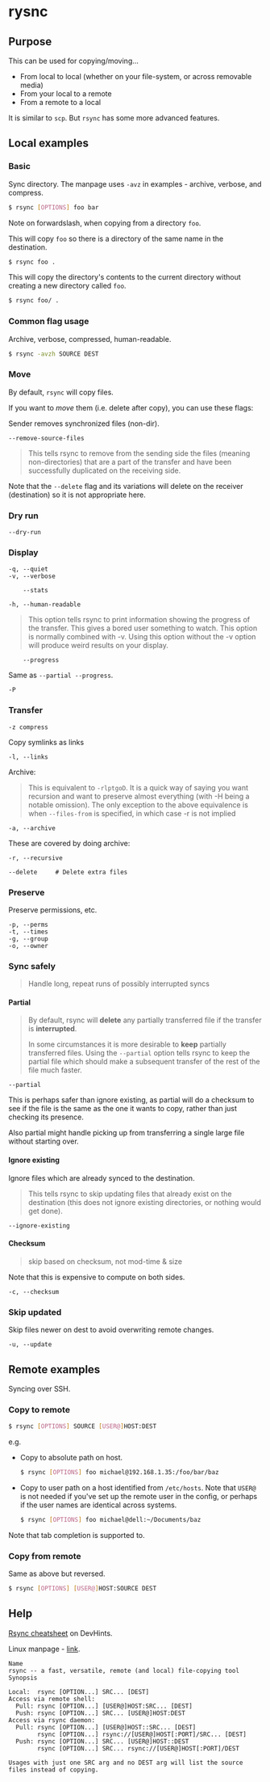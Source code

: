 # rysnc

## Purpose

This can be used for copying/moving...

- From local to local (whether on your file-system, or across removable media)
- From your local to a remote
- From a remote to a local

It is similar to `scp`. But `rsync` has some more advanced features.


## Local examples

### Basic

Sync directory. The manpage uses `-avz` in examples - archive, verbose, and compress.

```sh
$ rsync [OPTIONS] foo bar
```

Note on forwardslash, when copying from a directory `foo`.

This will copy `foo` so there is a directory of the same name in the destination.

```sh
$ rsync foo .
```

This will copy the directory's contents to the current directory without creating a new directory called `foo`.

```sh
$ rsync foo/ .
```

### Common flag usage

Archive, verbose, compressed, human-readable.

```sh
$ rsync -avzh SOURCE DEST
```


### Move

By default, `rsync` will copy files.

If you want to _move_ them (i.e. delete after copy), you can use these flags:

Sender removes synchronized files (non-dir).

```
--remove-source-files
```

> This tells rsync to remove from the sending side the files (meaning non-directories) that are a part of the transfer and have been successfully duplicated on the receiving side.

Note that the `--delete` flag and its variations will delete on the receiver (destination) so it is not appropriate here.

### Dry run

```
--dry-run
```

### Display

```
-q, --quiet
-v, --verbose
```
```
    --stats
```
```
-h, --human-readable
```

> This option tells rsync to print information showing the progress of the transfer. This gives a bored user something to watch. This option is normally combined with -v. Using this option without the -v option will produce weird results on your display.
```
    --progress
```

Same as `--partial --progress`.

```
-P
```

### Transfer

```
-z compress
```

Copy symlinks as links
```
-l, --links
```

Archive:

> This is equivalent to `-rlptgoD`. It is a quick way of saying you want recursion and want to preserve almost everything (with -H being a notable omission). The only exception to the above equivalence is when `--files-from` is specified, in which case -r is not implied

```
-a, --archive
```

These are covered by doing archive:

```
-r, --recursive
```

```
--delete     # Delete extra files
```

### Preserve

Preserve permissions, etc.

```
-p, --perms
-t, --times
-g, --group
-o, --owner
```

### Sync safely
> Handle long, repeat runs of possibly interrupted syncs

#### Partial

> By default, rsync will **delete** any partially transferred file if the transfer is **interrupted**.
>
> In some circumstances it is more desirable to **keep** partially transferred files. Using the `--partial` option tells rsync to keep the partial file which should make a subsequent transfer of the rest of the file much faster.

```
--partial
```

This is perhaps safer than ignore existing, as partial will do a checksum to see if the file is the same as the one it wants to copy, rather than just checking its presence.

Also partial might handle picking up from transferring a single large file without starting over.

#### Ignore existing

Ignore files which are already synced to the destination.

> This tells rsync to skip updating files that already exist on the destination (this does not ignore existing directories, or nothing would get done).

```
--ignore-existing
```

#### Checksum

> skip based on checksum, not mod-time & size

Note that this is expensive to compute on both sides.

```
-c, --checksum
```


### Skip updated
Skip files newer on dest to avoid overwriting remote changes.

```
-u, --update
```



## Remote examples

Syncing over SSH.


### Copy to remote

```sh
$ rsync [OPTIONS] SOURCE [USER@]HOST:DEST
```

e.g.

- Copy to absolute path on host.
    ```sh
    $ rsync [OPTIONS] foo michael@192.168.1.35:/foo/bar/baz
    ```
- Copy to user path on a host identified from `/etc/hosts`. Note that `USER@` is not needed if you've set up the remote user in the config, or perhaps if the user names are identical across systems.
    ```sh
    $ rsync [OPTIONS] foo michael@dell:~/Documents/baz
    ```

Note that tab completion is supported to.

### Copy from remote

Same as above but reversed.

```sh
$ rsync [OPTIONS] [USER@]HOST:SOURCE DEST
```


## Help

[Rsync cheatsheet](https://devhints.io/rsync) on DevHints.

Linux manpage - [link](https://linux.die.net/man/1/rsync).

```
Name
rsync -- a fast, versatile, remote (and local) file-copying tool
Synopsis

Local:  rsync [OPTION...] SRC... [DEST]
Access via remote shell:
  Pull: rsync [OPTION...] [USER@]HOST:SRC... [DEST]
  Push: rsync [OPTION...] SRC... [USER@]HOST:DEST
Access via rsync daemon:
  Pull: rsync [OPTION...] [USER@]HOST::SRC... [DEST]
        rsync [OPTION...] rsync://[USER@]HOST[:PORT]/SRC... [DEST]
  Push: rsync [OPTION...] SRC... [USER@]HOST::DEST
        rsync [OPTION...] SRC... rsync://[USER@]HOST[:PORT]/DEST

Usages with just one SRC arg and no DEST arg will list the source files instead of copying.
```
